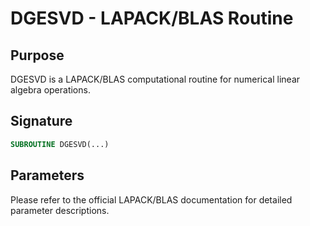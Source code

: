 # DGESVD - LAPACK/BLAS Routine

## Purpose

DGESVD is a LAPACK/BLAS computational routine for numerical linear algebra operations.

## Signature

```fortran
SUBROUTINE DGESVD(...)
```

## Parameters

Please refer to the official LAPACK/BLAS documentation for detailed parameter descriptions.
